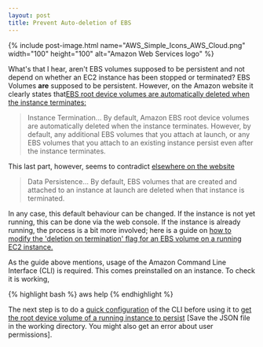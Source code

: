 ```yaml
---
layout: post
title: Prevent Auto-deletion of EBS
---
```


{% include post-image.html name="AWS_Simple_Icons_AWS_Cloud.png" width="100" height="100" alt="Amazon Web Services logo" %}

What's that I hear, aren't EBS volumes supposed to be persistent and not depend on whether an EC2 instance has been stopped or terminated? EBS Volumes **are** supposed to be persistent. However, on the Amazon website it clearly states that[EBS root device volumes are automatically deleted when the instance terminates:]("http://docs.aws.amazon.com/AWSEC2/latest/UserGuide/terminating-instances.html")

> Instance Termination... By default, Amazon EBS root device volumes are automatically deleted when the instance terminates. However, by default, any additional EBS volumes that you attach at launch, or any EBS volumes that you attach to an existing instance persist even after the instance terminates.
                      
This last part, however, seems to contradict [elsewhere on the website]("http://docs.aws.amazon.com/AWSEC2/latest/UserGuide/EBSVolumes.html")

> Data Persistence... By default, EBS volumes that are created and attached to an instance at launch are deleted when that instance is terminated.

In any case, this default behaviour can be changed. If the instance is not yet running, this can be done via the web console. If the instance is already running, the process is a bit more involved; here is a guide on [how to modify the 'deletion on termination' flag for an EBS volume on a running EC2 instance.]("http://www.petewilcock.com/how-to-modify-deletion-on-termination-flag-for-ebs-volume-on-running-ec2-instance/")
                      
As the guide above mentions, usage of the Amazon Command Line Interface (CLI) is required. This comes preinstalled on an instance. To check it is working,

{% highlight bash %}
aws help
{% endhighlight %}

The next step is to do a [quick configuration]("http://docs.aws.amazon.com/cli/latest/userguide/cli-chap-getting-started.html") of the CLI before using it to [get the root device volume of a running instance to persist]("http://docs.aws.amazon.com/AWSEC2/latest/UserGuide/terminating-instances.html#delete-on-termination-running-instance") [Save the JSON file in the working directory. You might also get an error about user permissions].
